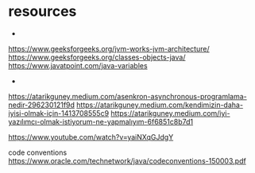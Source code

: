 # resources

- 
https://www.geeksforgeeks.org/jvm-works-jvm-architecture/
https://www.geeksforgeeks.org/classes-objects-java/
https://www.javatpoint.com/java-variables



- 
 https://atarikguney.medium.com/asenkron-asynchronous-programlama-nedir-296230121f9d
 https://atarikguney.medium.com/kendimizin-daha-iyisi-olmak-için-1413708555c9
 https://atarikguney.medium.com/i̇yi-yazılımcı-olmak-i̇stiyorum-ne-yapmalıyım-6f6851c8b7d1


https://www.youtube.com/watch?v=yaiNXqGJdgY


code conventions https://www.oracle.com/technetwork/java/codeconventions-150003.pdf





